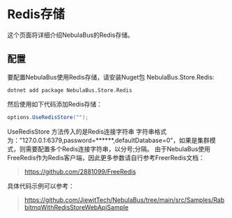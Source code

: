# Redis存储
这个页面将详细介绍NebulaBus的Redis存储。

## 配置
要配置NebulaBus使用Redis存储，请安装Nuget包 NebulaBus.Store.Redis:

```shell
dotnet add package NebulaBus.Store.Redis
```

然后使用如下代码添加Redis存储：
```csharp
options.UseRedisStore("");
```
UseRedisStore 方法传入的是Redis连接字符串
字符串格式为："127.0.0.1:6379,password=******,defaultDatabase=0"，如果是集群模式，则需要配置多个Redis连接字符串，以分号\;分隔。
由于NebulaBus使用FreeRedis作为Redis客户端，因此更多参数请自行参考FreerRedis文档：
> https://github.com/2881099/FreeRedis

具体代码示例可以参考：
> https://github.com/JiewitTech/NebulaBus/tree/main/src/Samples/RabbitmqWithRedisStoreWebApiSample